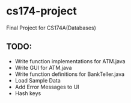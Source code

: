 # cs174-project
Final Project for CS174A(Databases)

## TODO:
* Write function implementations for ATM.java
* Write GUI for ATM.java
* Write function definitions for BankTeller.java
* Load Sample Data
* Add Error Messages to UI
* Hash keys
